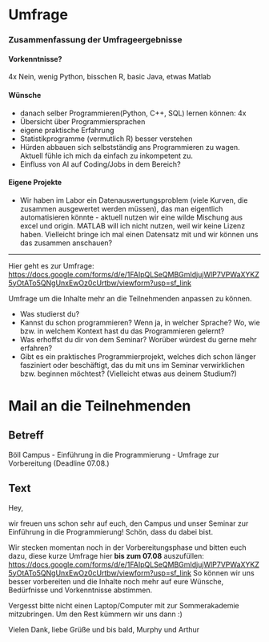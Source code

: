 # Umfrage

### Zusammenfassung der Umfrageergebnisse
#### Vorkenntnisse?
4x Nein, wenig Python, bisschen R, basic Java, etwas Matlab
#### Wünsche
-  danach selber Programmieren(Python, C++, SQL) lernen können: 4x
-  Übersicht über Programmiersprachen
-  eigene praktische Erfahrung
-  Statistikprogramme (vermutlich R) besser verstehen
-  Hürden abbauen sich selbstständig ans Programmieren zu wagen. Aktuell fühle ich mich da einfach zu inkompetent zu.
-  Einfluss von AI auf Coding/Jobs in dem Bereich?

#### Eigene Projekte
-  Wir haben im Labor ein Datenauswertungsproblem (viele Kurven, die zusammen ausgewertet werden müssen), das man eigentlich automatisieren könnte - aktuell nutzen wir eine wilde Mischung aus excel und origin. MATLAB will ich nicht nutzen, weil wir keine Lizenz haben. Vielleicht bringe ich mal einen Datensatz mit und wir können uns das zusammen anschauen? 

  ------------------------------
  

Hier geht es zur Umfrage:
https://docs.google.com/forms/d/e/1FAIpQLSeQMBGmIdjujWlP7VPWaXYKZ5yOtATo5QNgUnxEwOz0cUrtbw/viewform?usp=sf_link

Umfrage um die Inhalte mehr an die Teilnehmenden anpassen zu können.
- Was studierst du?
- Kannst du schon programmieren? Wenn ja, in welcher Sprache? Wo, wie bzw. in welchem Kontext hast du das Programmieren gelernt?
- Was erhoffst du dir von dem Seminar? Worüber würdest du gerne mehr erfahren?
- Gibt es ein praktisches Programmierprojekt, welches dich schon länger fasziniert oder beschäftigt, das du mit uns im Seminar verwirklichen bzw. beginnen möchtest? (Vielleicht etwas aus deinem Studium?)

# Mail an die Teilnehmenden
## Betreff
Böll Campus - Einführung in die Programmierung - Umfrage zur Vorbereitung (Deadline 07.08.)

## Text
Hey,

wir freuen uns schon sehr auf euch, den Campus und unser Seminar zur Einführung in die Programmierung! Schön, dass du dabei bist.

Wir stecken momentan noch in der Vorbereitungsphase und bitten euch dazu, diese kurze Umfrage hier **bis zum 07.08** auszufüllen: https://docs.google.com/forms/d/e/1FAIpQLSeQMBGmIdjujWlP7VPWaXYKZ5yOtATo5QNgUnxEwOz0cUrtbw/viewform?usp=sf_link
So können wir uns besser vorbereiten und die Inhalte noch mehr auf eure Wünsche, Bedürfnisse und Vorkenntnisse abstimmen.

Vergesst bitte nicht einen Laptop/Computer mit zur Sommerakademie mitzubringen. Um den Rest kümmern wir uns dann :)

Vielen Dank, liebe Grüße und bis bald,
Murphy und Arthur

